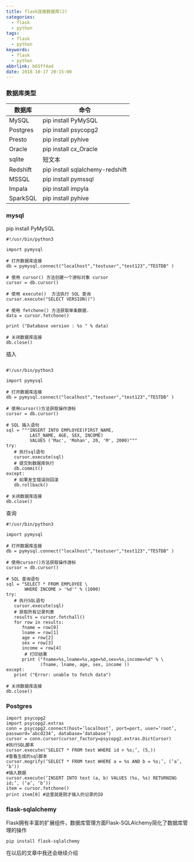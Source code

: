 ```yaml
---
title: flask连接数据库(2)
categories:
  - flask
  - python
tags:
  - flask
  - python
keywords:
  - flask
  - python
abbrlink: b65ff4ad
date: 2018-10-17 20:15:00
---
```


### 数据库类型

| 数据库 | 命令 |  
| ------ | ------ | 
| MySQL | pip install PyMySQL |
| Postgres | pip install psycopg2 | 
| Presto | pip install pyhive | 
| Oracle | pip install cx_Oracle | 
| sqlite | 短文本 | 
| Redshift | pip install sqlalchemy-redshift | 
| MSSQL | pip install pymssql | 
| Impala | pip install impyla | 
| SparkSQL | pip install pyhive | 

### mysql

pip install PyMySQL

```
#!/usr/bin/python3
 
import pymysql
 
# 打开数据库连接
db = pymysql.connect("localhost","testuser","test123","TESTDB" )
 
# 使用 cursor() 方法创建一个游标对象 cursor
cursor = db.cursor()
 
# 使用 execute()  方法执行 SQL 查询 
cursor.execute("SELECT VERSION()")
 
# 使用 fetchone() 方法获取单条数据.
data = cursor.fetchone()
 
print ("Database version : %s " % data)
 
# 关闭数据库连接
db.close()

```
插入
```

#!/usr/bin/python3
 
import pymysql
 
# 打开数据库连接
db = pymysql.connect("localhost","testuser","test123","TESTDB" )
 
# 使用cursor()方法获取操作游标 
cursor = db.cursor()
 
# SQL 插入语句
sql = """INSERT INTO EMPLOYEE(FIRST_NAME,
         LAST_NAME, AGE, SEX, INCOME)
         VALUES ('Mac', 'Mohan', 20, 'M', 2000)"""
try:
   # 执行sql语句
   cursor.execute(sql)
   # 提交到数据库执行
   db.commit()
except:
   # 如果发生错误则回滚
   db.rollback()
 
# 关闭数据库连接
db.close()

```

查询

```
#!/usr/bin/python3
 
import pymysql
 
# 打开数据库连接
db = pymysql.connect("localhost","testuser","test123","TESTDB" )
 
# 使用cursor()方法获取操作游标 
cursor = db.cursor()
 
# SQL 查询语句
sql = "SELECT * FROM EMPLOYEE \
       WHERE INCOME > '%d'" % (1000)
try:
   # 执行SQL语句
   cursor.execute(sql)
   # 获取所有记录列表
   results = cursor.fetchall()
   for row in results:
      fname = row[0]
      lname = row[1]
      age = row[2]
      sex = row[3]
      income = row[4]
       # 打印结果
      print ("fname=%s,lname=%s,age=%d,sex=%s,income=%d" % \
             (fname, lname, age, sex, income ))
except:
   print ("Error: unable to fetch data")
 
# 关闭数据库连接
db.close()

```

### Postgres

```
import psycopg2
import psycopg2.extras
conn = psycopg2.connect(host=’localhost’, port=port, user=’root’, password=’abcd234’, database=’database’)
cursor = conn.cursor(cursor_factory=psycopg2.extras.DictCursor)
#执行SQL脚本 
cursor.execute(‘SELECT * FROM test WHERE id > %s;’, (5,)) 
#查看生成的sql脚本
cursor.mogrify(‘SELECT * FROM test WHERE a = %s AND b = %s;’, (‘a’, ‘b’))
#插入数据
cursor.execute(‘INSERT INTO test (a, b) VALUES (%s, %s) RETURNING id;’, (‘a’, ‘b’))
item = cursor.fetchone()
print item[0] #这里就是刚才插入的记录的ID
```


### flask-sqlalchemy

Flask拥有丰富的扩展组件，数据库管理方面Flask-SQLAlchemy简化了数据库管理的操作

```
pip install flask-sqlalchemy

```

在以后的文章中我还会继续介绍